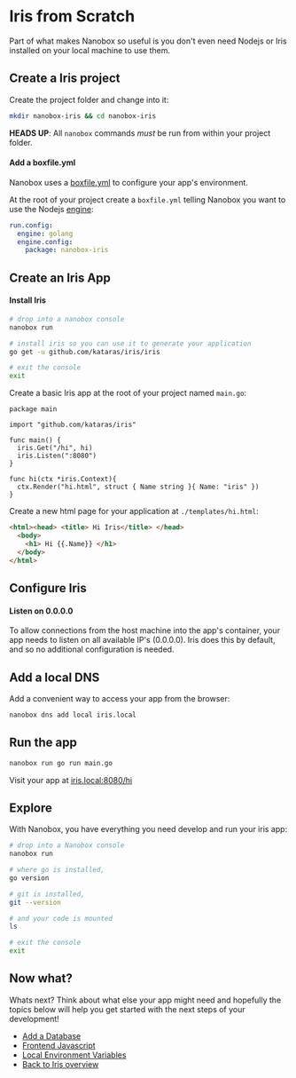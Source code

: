 # Iris from Scratch
Part of what makes Nanobox so useful is you don't even need Nodejs or Iris installed on your local machine to use them.

## Create a Iris project
Create the project folder and change into it:

```bash
mkdir nanobox-iris && cd nanobox-iris
```

**HEADS UP**: All `nanobox` commands *must* be run from within your project folder.

#### Add a boxfile.yml
Nanobox uses a <a href="https://docs.nanobox.io/boxfile/" target="\_blank">boxfile.yml</a> to configure your app's environment.

At the root of your project create a `boxfile.yml` telling Nanobox you want to use the Nodejs <a href="https://docs.nanobox.io/engines/" target="\_blank">engine</a>:

```yaml
run.config:
  engine: golang
  engine.config:
    package: nanobox-iris
```

## Create an Iris App

#### Install Iris

```bash
# drop into a nanobox console
nanobox run

# install iris so you can use it to generate your application
go get -u github.com/kataras/iris/iris

# exit the console
exit
```

Create a basic Iris app at the root of your project named `main.go`:

```golang
package main

import "github.com/kataras/iris"

func main() {
  iris.Get("/hi", hi)
  iris.Listen(":8080")
}

func hi(ctx *iris.Context){
  ctx.Render("hi.html", struct { Name string }{ Name: "iris" })
}
```

Create a new html page for your application at `./templates/hi.html`:

```html
<html><head> <title> Hi Iris</title> </head>
  <body>
    <h1> Hi {{.Name}} </h1>
  </body>
</html>
```

## Configure Iris

#### Listen on 0.0.0.0
To allow connections from the host machine into the app's container, your app needs to listen on all available IP's (0.0.0.0). Iris does this by default, and so no additional configuration is needed.

## Add a local DNS
Add a convenient way to access your app from the browser:

```bash
nanobox dns add local iris.local
```

## Run the app

```bash
nanobox run go run main.go
```

Visit your app at <a href="http://iris.local:8080/hi" target="\_blank">iris.local:8080/hi</a>

## Explore
With Nanobox, you have everything you need develop and run your iris app:

```bash
# drop into a Nanobox console
nanobox run

# where go is installed,
go version

# git is installed,
git --version

# and your code is mounted
ls

# exit the console
exit
```

## Now what?
Whats next? Think about what else your app might need and hopefully the topics below will help you get started with the next steps of your development!

* [Add a Database](/golang/iris/add-a-database)
* [Frontend Javascript](/golang/iris/frontend-javascript)
* [Local Environment Variables](/golang/iris/local-evars)
* [Back to Iris overview](/golang/iris)
